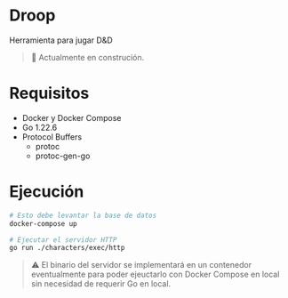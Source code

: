 # Droop

Herramienta para jugar D&D

> :construction: Actualmente en construción. 

# Requisitos

- Docker y Docker Compose
- Go 1.22.6
- Protocol Buffers
  - protoc
  - protoc-gen-go

# Ejecución

```sh
# Esto debe levantar la base de datos
docker-compose up

# Ejecutar el servidor HTTP
go run ./characters/exec/http
```

> :warning: El binario del servidor se implementará en un contenedor eventualmente para poder ejeuctarlo con Docker Compose en local sin necesidad de requerir Go en local.